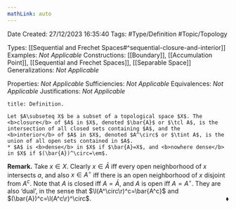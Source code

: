 ```yaml
---
mathLink: auto
---
```


<div class="topSpace"></div>

Date Created: 27/12/2023 16:35:40
Tags: #Type/Definition #Topic/Topology

Types: [[Sequential and Frechet Spaces#^sequential-closure-and-interior]]
Examples: <i>Not Applicable</i>
Constructions: [[Boundary]], [[Accumulation Point]], [[Sequential and Frechet Spaces]], [[Separable Space]]
Generalizations: <i>Not Applicable</i>

Properties: <i>Not Applicable</i>
Sufficiencies: <i>Not Applicable</i>
Equivalences: <i>Not Applicable</i>
Justifications: <i>Not Applicable</i>

``` ad-Definition
title: Definition.

Let $A\subseteq X$ be a subset of a topological space $X$. The <b>closure</b> of $A$ in $X$, denoted $\bar{A}$ or $\tcl A$, is the intersection of all closed sets containing $A$, and the <b>interior</b> of $A$ in $X$, denoted $A^\circ$ or $\tint A$, is the union of all open sets contained in $A$.
* $A$ is <b>dense</b> in $X$ if $\bar{A}=X$, and <b>nowhere dense</b> in $X$ if $(\bar{A})^\circ=\em$.

```

<b>Remark.</b> Take $x\in X$. Clearly $x\in\bar{A}$ iff every open neighborhood of $x$ intersects $a$, and also $x\in A^\circ$ iff there is an open neighborhood of $x$ disjoint from $A^c$. Note that $A$ is closed iff $A=\bar{A}$, and $A$ is open iff $A=A^\circ$. They are also ‘dual’, in the sense that $\l(A^\circ\r)^c=\bar{A^c}$ and $(\bar{A})^c=\l(A^c\r)^\circ$.<span style="float:right;">$\blacklozenge$</span>
